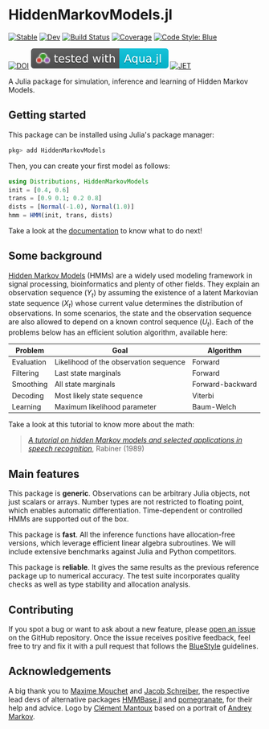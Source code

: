 # HiddenMarkovModels.jl

[![Stable](https://img.shields.io/badge/docs-stable-blue.svg)](https://gdalle.github.io/HiddenMarkovModels.jl/stable/)
[![Dev](https://img.shields.io/badge/docs-dev-blue.svg)](https://gdalle.github.io/HiddenMarkovModels.jl/dev/)
[![Build Status](https://github.com/gdalle/HiddenMarkovModels.jl/actions/workflows/test.yml/badge.svg?branch=main)](https://github.com/gdalle/HiddenMarkovModels.jl/actions/workflows/test.yml?query=branch%3Amain)
[![Coverage](https://codecov.io/gh/gdalle/HiddenMarkovModels.jl/branch/main/graph/badge.svg)](https://app.codecov.io/gh/gdalle/HiddenMarkovModels.jl)
[![Code Style: Blue](https://img.shields.io/badge/code%20style-blue-4495d1.svg)](https://github.com/invenia/BlueStyle)

[![DOI](https://zenodo.org/badge/DOI/10.5281/zenodo.8128331.svg)](https://doi.org/10.5281/zenodo.8128331)
[![Aqua QA](https://raw.githubusercontent.com/JuliaTesting/Aqua.jl/master/badge.svg)](https://github.com/JuliaTesting/Aqua.jl)
[![JET](https://img.shields.io/badge/%E2%9C%88%EF%B8%8F%20tested%20with%20-%20JET.jl%20-%20red)](https://github.com/aviatesk/JET.jl)

A Julia package for simulation, inference and learning of Hidden Markov Models.

## Getting started

This package can be installed using Julia's package manager:

```julia
pkg> add HiddenMarkovModels
```

Then, you can create your first model as follows:

```julia
using Distributions, HiddenMarkovModels
init = [0.4, 0.6]
trans = [0.9 0.1; 0.2 0.8]
dists = [Normal(-1.0), Normal(1.0)]
hmm = HMM(init, trans, dists)
```

Take a look at the [documentation](https://gdalle.github.io/HiddenMarkovModels.jl/stable/) to know what to do next!

## Some background

[Hidden Markov Models](https://en.wikipedia.org/wiki/Hidden_Markov_model) (HMMs) are a widely used modeling framework in signal processing, bioinformatics and plenty of other fields.
They explain an observation sequence $(Y_t)$ by assuming the existence of a latent Markovian state sequence $(X_t)$ whose current value determines the distribution of observations.
In some scenarios, the state and the observation sequence are also allowed to depend on a known control sequence $(U_t)$.
Each of the problems below has an efficient solution algorithm, available here:

| Problem    | Goal                                   | Algorithm        |
| ---------- | -------------------------------------- | ---------------- |
| Evaluation | Likelihood of the observation sequence | Forward          |
| Filtering  | Last state marginals                   | Forward          |
| Smoothing  | All state marginals                    | Forward-backward |
| Decoding   | Most likely state sequence             | Viterbi          |
| Learning   | Maximum likelihood parameter           | Baum-Welch       |

Take a look at this tutorial to know more about the math:

> [_A tutorial on hidden Markov models and selected applications in speech recognition_](https://ieeexplore.ieee.org/document/18626), Rabiner (1989)

## Main features

This package is **generic**.
Observations can be arbitrary Julia objects, not just scalars or arrays.
Number types are not restricted to floating point, which enables automatic differentiation.
Time-dependent or controlled HMMs are supported out of the box.

This package is **fast**.
All the inference functions have allocation-free versions, which leverage efficient linear algebra subroutines.
We will include extensive benchmarks against Julia and Python competitors.

This package is **reliable**.
It gives the same results as the previous reference package up to numerical accuracy.
The test suite incorporates quality checks as well as type stability and allocation analysis.

## Contributing

If you spot a bug or want to ask about a new feature, please [open an issue](https://github.com/gdalle/HiddenMarkovModels.jl/issues) on the GitHub repository.
Once the issue receives positive feedback, feel free to try and fix it with a pull request that follows the [BlueStyle](https://github.com/invenia/BlueStyle) guidelines.

## Acknowledgements

A big thank you to [Maxime Mouchet](https://www.maxmouchet.com/) and [Jacob Schreiber](https://jmschrei.github.io/), the respective lead devs of alternative packages [HMMBase.jl](https://github.com/maxmouchet/HMMBase.jl) and [pomegranate](https://github.com/jmschrei/pomegranate), for their help and advice.
Logo by [Clément Mantoux](https://cmantoux.github.io/) based on a portrait of [Andrey Markov](https://en.wikipedia.org/wiki/Andrey_Markov).
